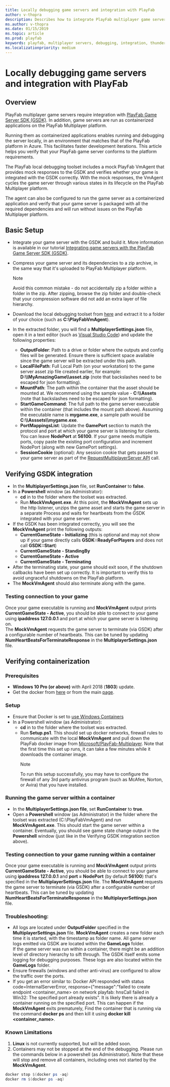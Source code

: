 ```yaml
---
title: Locally debugging game servers and integration with PlayFab
author: v-thopra
description: Describes how to integrate PlayFab multiplayer game servers with the PlayFab Game Server SDK (GSDK) and verify and debug the integration.  
ms.author: v-thopra
ms.date: 01/15/2019
ms.topic: article
ms.prod: playfab
keywords: playfab, multiplayer servers, debugging, integration, thunderhead, playfab game server sdk
ms.localizationpriority: medium
---
```


# Locally debugging game servers and integration with PlayFab

## Overview

PlayFab multiplayer game servers require integration with [PlayFab Game Server SDK (GSDK)](integrating-game-servers-with-gsdk.md). In addition, game servers are run as containerized applications on the PlayFab Multiplayer platform.  

Running them as containerized applications enables running and debugging the server locally, in an environment that matches that of the PlayFab platform in Azure. This facilitates faster development iterations. This article helps you verify that your PlayFab game server conforms to the platform requirements.  

The PlayFab local debugging toolset includes a mock PlayFab VmAgent that provides mock responses to the GSDK and verifies whether your game is integrated with the GSDK correctly. With the mock responses, the VmAgent cycles the game server through various states in its lifecycle on the PlayFab Multiplayer platform.  

The agent can also be configured to run the game server as a containerized application and verify that your game server is packaged with all the required dependencies and will run without issues on the PlayFab Multiplayer platform.

## Basic Setup

- Integrate your game server with the GSDK and build it. More information is available in our tutorial [Integrating game servers with the PlayFab Game Server SDK (GSDK)](integrating-game-servers-with-gsdk.md).  
- Compress your game server and its dependencies to a zip archive, in the same way that it's uploaded to PlayFab Multiplayer platform.  

  > [!NOTE]
  > Avoid this common mistake - do not accidentally zip a folder *within* a folder in the zip. After zipping, browse the zip folder and double-check that your compression software did not add an extra layer of file hierarchy.

- Download the local debugging toolset from [here](https://github.com/PlayFab/LocalMultiplayerAgent/releases) and extract it to a folder of your choice (such as **C:\PlayFabVmAgent**).
- In the extracted folder, you will find a **MultiplayerSettings.json** file, open it in a text editor (such as [Visual Studio Code](https://code.visualstudio.com/download)) and update the following properties:  
  - **OutputFolder**: Path to a drive or folder where the outputs and config files will be generated. Ensure there is sufficient space available since the game server will be extracted under this path.
  - **LocalFilePath**: Full Local Path (on your workstation) to the game server asset zip file created earlier, for example: **D:\\\\MyAmazingGame\\\\asset.zip** (note that backslashes need to be escaped for json formatting).
  - **MountPath**: The path within the container that the asset should be mounted at. We recommend using the sample value - **C:\\\\Assets** (note that backslashes need to be escaped for json formatting).
  - **StartGameCommand**: The full path to the game server executable within the container (that includes the mount path above). Assuming the executable name is **mygame.exe**, a sample path would be **C:\\\\Asssets\\\\mygame.exe**.
  - **PortMappingsList**: Update the **GamePort** section to match the protocol and port at which your game server is listening for clients. You can leave **NodePort** at **56100**. If your game needs multiple ports, copy paste the existing port configuration and increment NodePort (along with new GamePort settings).
  - **SessionCookie** (optional): Any session cookie that gets passed to your game server as part of the [RequestMultiplayerServer API](xref:titleid.playfabapi.com.multiplayer.multiplayerserver.requestmultiplayerserver) call.

## Verifying GSDK integration

- In the **MultiplayerSettings.json** file, set **RunContainer** to **false**.
- In a **Powershell** window (as Administrator):  
  - **cd** in to the folder where the toolset was extracted.
  - Run **MockVmAgent.exe**. At this point, the **MockVmAgent** sets up the http listener, unzips the game asset and starts the game server in a separate Process and waits for heartbeats from the GSDK integrated with your game server. 
- If the GSDK has been integrated correctly, you will see the **MockVmAgent** print the following outputs:  
  - **CurrentGameState - Initializing** (this is optional and may not show up if your game directly calls **GSDK::ReadyForPlayers** and does not call **GSDK::Start**)
  - **CurrentGameState - StandingBy**  
  - **CurrentGameState - Active**
  - **CurrentGameState - Terminating**
- After the terminating state, your game should exit soon, if the shutdown callbacks have been set up correctly. It is important to verify this to avoid ungraceful shutdowns on the PlayFab platform. 
- The **MockVmAgent** should also terminate along with the game.

### Testing connection to your game

Once your game executable is running and **MockVmAgent** output prints **CurrentGameState - Active**, you should be able to connect to your game using **ipaddress 127.0.0.1** and port at which your game server is listening on.   
The **MockVmAgent** requests the game server to terminate (via GSDK) after a configurable number of heartbeats. This can be tuned by updating **NumHeartBeatsForTerminateResponse** in the **MultiplayerSettings.json** file.

## Verifying containerization

### Prerequisites
- **Windows 10 Pro (or above)** with April 2018 (**1803**) update.
- Get the docker from [here](https://download.docker.com/win/stable/Docker%20for%20Windows%20Installer.exe) or from the main [page](https://www.docker.com/products/docker-desktop).

### Setup

- Ensure that Docker is set to [use Windows Containers](https://docs.docker.com/docker-for-windows/#switch-between-windows-and-linux-containers)
- In a Powershell window (as Administrator):  
  - **cd** in to the folder where the toolset was extracted.  
  - Run **Setup.ps1**. This should set up docker networks, firewall rules to communicate with the local **MockVmAgent** and pull down the PlayFab docker image from [Microsoft/PlayFab-Multiplayer](https://hub.docker.com/r/microsoft/playfab-multiplayer/). Note that the first time this set up runs, it can take a few minutes while it downloads the container image.  
      > [!NOTE]
    > To run this setup successfully, you may have to configure the firewall of any 3rd party antivirus program (such as McAfee, Norton, or Avira) that you have installed.  

### Running the game server within a container

- In the **MultiplayerSettings.json file**, set **RunContainer** to **true**.
- Open a **Powershell** window (as Administrator) in the folder where the toolset was extracted (C:\PlayFabVmAgent) and run **MockVmAgent.exe**. This should start the game server within a container. Eventually, you should see game state change output in the **Powershell** window (just like in the Verifying GSDK integration section above).

### Testing connection to your game running within a container

Once your game executable is running and **MockVmAgent** output prints **CurrentGameState - Active**, you should be able to connect to your game using **ipaddress 127.0.0.1** and **port = NodePort** (by default **56100**) that's specified in the **MultiplayerSettings.json** file. The **MockVmAgent** requests the game server to terminate (via GSDK) after a configurable number of heartbeats. This can be tuned by updating **NumHeartBeatsForTerminateResponse** in the **MultiplayerSettings.json** file.

### Troubleshooting:

- All logs are located under **OutputFolder** specified in the **MultiplayerSettings.json** file. **MockVmAgent** creates a new folder each time it is started, with the timestamp as folder name. All game server logs emitted via GSDK are located within the **GameLogs** folder.  
If the game server was run within a container, there might be an addition level of directory hierarchy to sift through. The GSDK itself emits some logging for debugging purposes. These logs are also located within the **GameLogs** folder.  
- Ensure firewalls (windows and other anti-virus) are configured to allow the traffic over the ports.  
- If you get an error similar to: Docker API responded with status code=InternalServerError, response={"message":"failed to create endpoint <container_name> on network playfab: hnsCall failed in Win32: The specified port already exists". It is likely there is already a container running on the specified port. This can happen if the **MockVmAgent** exits prematurely, Find the container that is running via the command **docker ps** and then kill it using **docker kill <container_name>**.

### Known Limitations

1. **Linux** is not currently supported, but will be added soon.
2. Containers may not be stopped at the end of the debugging. Please run the commands below in a powershell (as Administrator). Note that these will stop and remove all containers, including ones not started by the **MockVmAgent**.   

```powershell
docker stop $(docker ps -aq)
docker rm $(docker ps -aq)  
```

